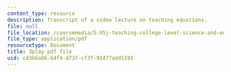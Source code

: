 ```yaml
---
content_type: resource
description: Transcript of a video lecture on teaching equations.
file: null
file_location: /coursemedia/5-95j-teaching-college-level-science-and-engineering-spring-2009/cd3b6a06b4f4d73fcf3f91477add1191_wy-LqFDwMuM.pdf
file_type: application/pdf
resourcetype: Document
title: 3play pdf file
uid: cd3b6a06-b4f4-d73f-cf3f-91477add1191
---
```

